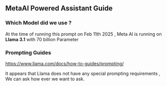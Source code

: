 ## MetaAI Powered Assistant Guide

### Which Model did we use ?
 
 At the time of running this prompt on Feb 11th 2025 , Meta AI is running on **Llama 3.1** with 70 billion Parameter

### Prompting Guides
 
https://www.llama.com/docs/how-to-guides/prompting/

It appears that Llama does not have any special prompting requirements , We can ask how ever we want to ask.


